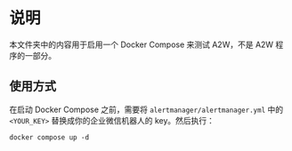 # 说明

本文件夹中的内容用于启用一个 Docker Compose 来测试 A2W，不是 A2W 程序的一部分。

## 使用方式

在启动 Docker Compose 之前，需要将 `alertmanager/alertmanager.yml` 中的 `<YOUR_KEY>` 替换成你的企业微信机器人的 key。然后执行：

```shell
docker compose up -d
```
